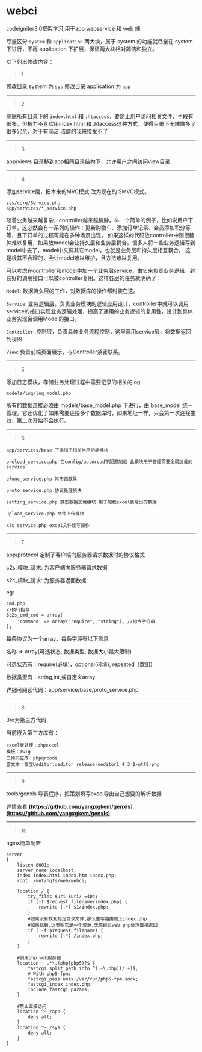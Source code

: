 # webci
codeigniter3.0框架学习,用于app webservice 和 web 端

尽量区分 `system` 和 `application` 两大块，属于 system 的功能就尽量在 system 下进行，不再 application 下扩展，保证两大块相对简洁和独立。

以下列出修改内容：

>1

修改目录 system 为 `sys`
修改目录 application 为 `app`

------------------------------------------------------

>2

删除所有目录下的 `index.html` 和 `.htaccess`，要防止用户访问相关文件，手段有很多，但极力不喜欢用index.html 和 .htaccess这种方式，使得目录下无端端多了很多冗余，对于有简洁
洁癖的我来接受不了

------------------------------------------------------

>3

app/views 目录移到app相同目录结构下，允许用户之间访问view目录

------------------------------------------------------

>4

添加service层，把本来的MVC模式 改为现在的 SMVC模式。

```
sys/core/Service.php
app/services/*_service.php
```

随着业务越来越复杂，controller越来越臃肿，举一个简单的例子，比如说用户下订单，这必然会有一系列的操作：更新购物车、添加订单记录、会员添加积分等等，且下订单的过程可能在多种场景出现，
如果这样的代码放controller中则很臃肿难以复用，如果放model会让持久层和业务层耦合。很多人将一些业务逻辑写到model中去了，model中又调其它model，也就是业务层和持久层相互耦合。
这是极其不合理的，会让model难以维护，且方法难以复用。

可以考虑在controller和model中加一个业务层service，由它来负责业务逻辑，封装好的调用接口可以被controller复用。这样各层的任务就明确了：

`Model`: 数据持久层的工作，对数据库的操作都封装在这。

`Service`: 业务逻辑层，负责业务模块的逻辑应用设计，controller中就可以调用service的接口实现业务逻辑处理，提高了通用的业务逻辑的复用性，设计到具体业务实现会调用Model的接口。

`Controller`: 控制层，负责具体业务流程控制，这里调用service层，将数据返回到视图

`View`: 负责前端页面展示，与Controller紧密联系。

------------------------------------------------------

>5

添加日志模块，存储业务处理过程中需要记录的相关的log
```
models/log/log_model.php
```
所有的数据连接必须由 models/base_model.php 下进行，由 base_model 统一管理。它还优化了如果需要连接多个数据库时，如果地址一样，只会第一次连接生效，第二次开始不会执行。

------------------------------------------------------

>6
```
app/services/base 下添加了相关常用功能模块

preload_service.php 在config/autoroad下配置加载 此模块用于管理需要全局加载的service

efunc_service.php 常用函数集

proto_service.php 协议处理模块

setting_service.php 静态数据加载模块 用于加载excel表导出的数据

upload_service.php 文件上传模块

xls_service.php excel文件读写操作
```

------------------------------------------------------

>7

app/protocol 定制了客户端向服务器请求数据时的协议格式

c2s_模块_请求: 为客户端向服务器请求数据

s2c_模块_请求: 为服务器返回数据

eg:
```
cmd.php
//执行指令
$c2s_cmd_cmd = array(
	'command' => array("require", "string"), //指令字符串
);
```

每条协议为一个array，每条字段有以下信息

名称 => array(可选状态, 数据类型, 数据大小最大限制)

可选状态有：require(必填)，optional(可填), repeated（数组）

数据类型有：string,int,或自定义array

详细可阅读代码：app/service/base/proto_service.php

------------------------------------------------------

>8

3rd为第三方代码

当前嵌入第三方库有：
```
excel表处理：phpexcel
模板：Twig
二维码生成：phpqrcode
富文本：百度Ueditor:ueditor_release-ueditor1_4_3_1-utf8-php
```

------------------------------------------------------

>9

tools/genxls 导表程序，把策划填写excel导出自己想要的解析数据

详情查看 **[https://github.com/yangxgkem/genxls](https://github.com/yangxgkem/genxls)**

------------------------------------------------------

>10

nginx简单配置
```
server
{
    listen 8001;
    server_name localhost;
    index index.html index.htm index.php;
    root  /mnt/hgfs/web/webci;
    
    location / {
        try_files $uri $uri/ =404;
        if (-f $request_filename/index.php) {
            rewrite (.*) $1/index.php;
        }
        #如果没有找到指定目录文件,那么重写路由加上index.php
        #如果找到,这表明它是一个资源,无需经过web php处理直接返回
        if (!-f $request_filename) {
            rewrite (.*) /index.php;
        }
    }

    #调用php web服务器
    location ~ .*\.(php|php5)?$ {
        fastcgi_split_path_info ^(.+\.php)(/.+)$;
        # With php5-fpm:
        fastcgi_pass unix:/var/run/php5-fpm.sock;
        fastcgi_index index.php;
        include fastcgi_params;
    }

	#禁止直接访问
    location ^~ /app {
        deny all;
    }
	location ^~ /sys {
        deny all;
    }
}
```